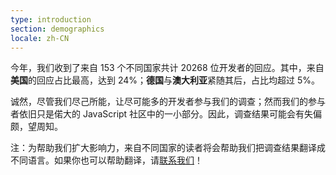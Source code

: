 ```yaml
---
type: introduction
section: demographics
locale: zh-CN
---
```


今年，我们收到了来自 153 个不同国家共计 20268 位开发者的回应。其中，来自**美国**的回应占比最高，达到 24%；**德国**与**澳大利亚**紧随其后，占比均超过 5%。

诚然，尽管我们尽己所能，让尽可能多的开发者参与我们的调查；然而我们的参与者依旧只是偌大的 JavaScript 社区中的一小部分。因此，调查结果可能会有失偏颇，望周知。

注：为帮助我们扩大影响力，来自不同国家的读者将会帮助我们把调查结果翻译成不同语言。如果你也可以帮助翻译，请[联系我们](https://medium.com/@sachagreif/help-us-translate-the-state-of-javascript-2018-survey-results-1488efa525c1)！
